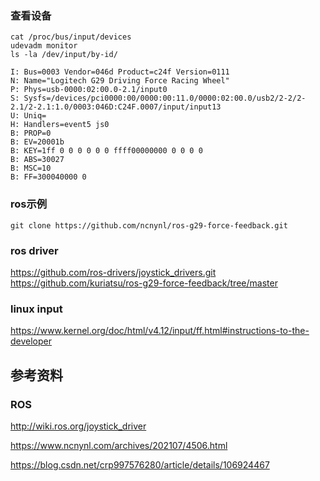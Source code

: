 
### 查看设备
```
cat /proc/bus/input/devices
udevadm monitor
ls -la /dev/input/by-id/
```
```
I: Bus=0003 Vendor=046d Product=c24f Version=0111
N: Name="Logitech G29 Driving Force Racing Wheel"
P: Phys=usb-0000:02:00.0-2.1/input0
S: Sysfs=/devices/pci0000:00/0000:00:11.0/0000:02:00.0/usb2/2-2/2-2.1/2-2.1:1.0/0003:046D:C24F.0007/input/input13
U: Uniq=
H: Handlers=event5 js0 
B: PROP=0
B: EV=20001b
B: KEY=1ff 0 0 0 0 0 0 ffff00000000 0 0 0 0
B: ABS=30027
B: MSC=10
B: FF=300040000 0
```

### ros示例
```
git clone https://github.com/ncnynl/ros-g29-force-feedback.git
```


### ros driver
https://github.com/ros-drivers/joystick_drivers.git
https://github.com/kuriatsu/ros-g29-force-feedback/tree/master

### linux input
https://www.kernel.org/doc/html/v4.12/input/ff.html#instructions-to-the-developer


## 参考资料
### ROS
http://wiki.ros.org/joystick_driver

https://www.ncnynl.com/archives/202107/4506.html

https://blog.csdn.net/crp997576280/article/details/106924467